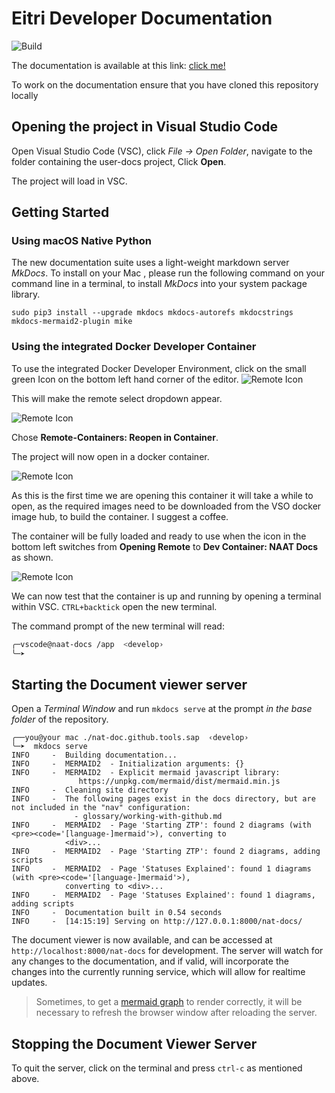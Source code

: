# Eitri Developer Documentation

![Build](https://github.tools.sap/naat/developer-docs/workflows/Build/badge.svg)

The documentation is available at this link: [click me!](https://pages.github.tools.sap/naat/developer-docs)

To work on the documentation ensure that you have cloned this repository locally

## Opening the project in Visual Studio Code

Open Visual Studio Code (VSC), click _File -> Open Folder_, navigate to the folder containing the user-docs project, Click **Open**.

The project will load in VSC.

## Getting Started

### Using macOS Native Python

The new documentation suite uses a light-weight markdown server _MkDocs_. To install on your Mac , please run the following command on your command line in a terminal, to install _MkDocs_ into your system package library.

`sudo pip3 install --upgrade mkdocs mkdocs-autorefs mkdocstrings mkdocs-mermaid2-plugin mike`

### Using the integrated Docker Developer Container

To use the integrated Docker Developer Environment, click on the small green Icon on the bottom left hand corner of the editor. ![Remote Icon](./docs/img/vsc-icon.png)

This will make the remote select dropdown appear.

![Remote Icon](./docs/img/vsc-remoteopen.png)

Chose **Remote-Containers: Reopen in Container**.

The project will now open in a docker container.

![Remote Icon](./docs/img/vsc-opening.png)

As this is the first time we are opening this container it will take a while to open, as the required images need to be downloaded from the VSO docker image hub, to build the container. I suggest a coffee.

The container will be fully loaded and ready to use when the icon in the bottom left switches from **Opening Remote** to **Dev Container: NAAT Docs** as shown.

![Remote Icon](./docs/img/vsc-remoteopened.png)

We can now test that the container is up and running by opening a terminal within VSC.  `CTRL+backtick` open the new terminal.

The command prompt of the new terminal will read:

``` bash
╭─vscode@naat-docs /app  <develop›
╰─➤
```

## Starting the Document viewer server

Open a _Terminal Window_  and run `mkdocs serve` at the prompt _in the base folder_ of the repository.

```nohighlight
╭──you@your mac ./nat-doc.github.tools.sap  ‹develop›
╰─➤  mkdocs serve
INFO     -  Building documentation...
INFO     -  MERMAID2  - Initialization arguments: {}
INFO     -  MERMAID2  - Explicit mermaid javascript library:
               https://unpkg.com/mermaid/dist/mermaid.min.js
INFO     -  Cleaning site directory
INFO     -  The following pages exist in the docs directory, but are not included in the "nav" configuration:
              - glossary/working-with-github.md
INFO     -  MERMAID2  - Page 'Starting ZTP': found 2 diagrams (with <pre><code='[language-]mermaid'>), converting to
            <div>...
INFO     -  MERMAID2  - Page 'Starting ZTP': found 2 diagrams, adding scripts
INFO     -  MERMAID2  - Page 'Statuses Explained': found 1 diagrams (with <pre><code='[language-]mermaid'>),
            converting to <div>...
INFO     -  MERMAID2  - Page 'Statuses Explained': found 1 diagrams, adding scripts
INFO     -  Documentation built in 0.54 seconds
INFO     -  [14:15:19] Serving on http://127.0.0.1:8000/nat-docs/
```

The document viewer is now available, and can be accessed at `http://localhost:8000/nat-docs` for development. The server will watch for any changes to the documentation, and if valid, will incorporate the changes into the currently running service, which will allow for realtime updates.

> Sometimes, to get a [mermaid graph](https://mermaid-js.github.io/mermaid/#/) to render correctly, it will be necessary to refresh the browser window after reloading the server.

## Stopping the Document Viewer Server

To quit the server, click on the terminal and press `ctrl-c` as mentioned above.
